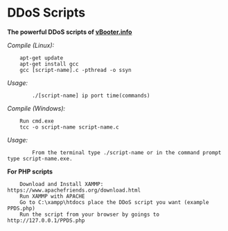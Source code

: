 # DDoS Scripts
**The powerful DDoS scripts of [vBooter.info](https://www.vbooter.info/)**


*Compile (Linux):*

		apt-get update
		apt-get install gcc
		gcc [script-name].c -pthread -o ssyn
		
*Usage:* 
	
			./[script-name] ip port time(commands)
			
		
*Compile (Windows):*

		Run cmd.exe
		tcc -o script-name script-name.c
				
*Usage:* 
	
			From the terminal type ./script-name or in the command prompt type script-name.exe.		


			
**For PHP scripts**

		Download and Install XAMMP: https://www.apachefriends.org/download.html
		Run XAMMP with APACHE 
		Go to C:\xampp\htdocs place the DDoS script you want (example PPDS.php)
		Run the script from your browser by goings to http://127.0.0.1/PPDS.php

